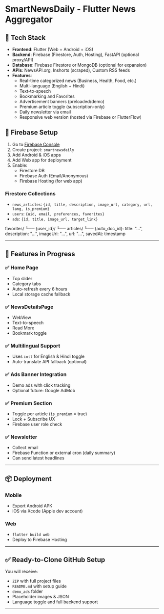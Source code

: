 # SmartNewsDaily - Flutter News Aggregator
## 🔧 Tech Stack

- **Frontend**: Flutter (Web + Android + iOS)
- **Backend**: Firebase (Firestore, Auth, Hosting), FastAPI (optional proxy/API)
- **Database**: Firebase Firestore or MongoDB (optional for expansion)
- **APIs**: NewsAPI.org, Inshorts (scraped), Custom RSS feeds
- **Features**:
  - Real-time categorized news (Business, Health, Food, etc.)
  - Multi-language (English + Hindi)
  - Text-to-speech
  - Bookmarking and Favorites
  - Advertisement banners (preloaded/demo)
  - Premium article toggle (subscription-only)
  - Daily newsletter via email
  - Responsive web version (hosted via Firebase or FlutterFlow)

## 🔐 Firebase Setup

1. Go to [Firebase Console](https://console.firebase.google.com)
2. Create project: `smartnewsdaily`
3. Add Android & iOS apps
4. Add Web app for deployment
5. Enable:
   - Firestore DB
   - Firebase Auth (Email/Anonymous)
   - Firebase Hosting (for web app)

### Firestore Collections
- `news_articles`: `{id, title, description, image_url, category, url, lang, is_premium}`
- `users`: `{uid, email, preferences, favorites}`
- `ads`: `{id, title, image_url, target_link}`

favorites/
  └── {user_id}/
      └── articles/
          └── {auto_doc_id}:
                title: "...",
                description: "...",
                imageUrl: "...",
                url: "...",
                savedAt: timestamp


---

## 🚀 Features in Progress

### ✅ Home Page
- Top slider
- Category tabs
- Auto-refresh every 6 hours
- Local storage cache fallback

### ✅ NewsDetailsPage
- WebView
- Text-to-speech
- Read More
- Bookmark toggle

### ✅ Multilingual Support
- Uses `intl` for English & Hindi toggle
- Auto-translate API fallback (optional)

### ✅ Ads Banner Integration
- Demo ads with click tracking
- Optional future: Google AdMob

### ✅ Premium Section
- Toggle per article (`is_premium` = true)
- Lock + Subscribe UX
- Firebase user role check

### ✅ Newsletter
- Collect email
- Firebase Function or external cron (daily summary)
- Can send latest headlines

---

## 📦 Deployment

### Mobile
- Export Android APK
- iOS via Xcode (Apple dev account)

### Web
- `flutter build web`
- Deploy to Firebase Hosting

---

## ✅ Ready-to-Clone GitHub Setup

You will receive:
- `ZIP` with full project files
- `README.md` with setup guide
- `demo_ads` folder
- Placeholder images & JSON
- Language toggle and full backend support

---
